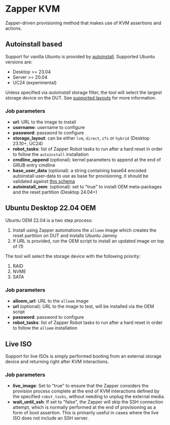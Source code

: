 # Zapper KVM

Zapper-driven provisioning method that makes use of KVM assertions and actions.


## Autoinstall based

Support for vanilla Ubuntu is provided by [autoinstall](https://canonical-subiquity.readthedocs-hosted.com/en/latest/intro-to-autoinstall.html). Supported Ubuntu versions are:

- Desktop >= 23.04
- Server >= 20.04
- UC24 (experimental)

Unless specified via _autoinstall_ storage filter, the tool will select the largest storage device on the DUT. See [supported layouts](https://canonical-subiquity.readthedocs-hosted.com/en/latest/reference/autoinstall-reference.html#supported-layouts) for more information.

### Job parameters

- __url__: URL to the image to install
- __username__: username to configure
- __password__: password to configure
- __storage_layout__: can be either `lvm`, `direct`, `zfs` or `hybrid` (Desktop 23.10+, UC24)
- __robot_tasks__: list of Zapper Robot tasks to run after a hard reset in order to follow the `autoinstall` installation
- __cmdline_append__ (optional): kernel parameters to append at the end of GRUB entry cmdline
- __base_user_data__ (optional): a string containing base64 encoded autoinstall user-data to use as base for provisioning, it should be validated against [this schema](https://canonical-subiquity.readthedocs-hosted.com/en/latest/reference/autoinstall-schema.html)
- __autoinstall_oem__: (optional): set to "true" to install OEM meta-packages and the reset partition (Desktop 24.04+)

## Ubuntu Desktop 22.04 OEM

Ubuntu OEM 22.04 is a two step process:

1. Install using Zapper automations the `alloem` image which creates the reset partition on DUT and installs Ubuntu Jammy
2. If URL is provided, run the OEM script to install an updated image on top of (1)

The tool will select the storage device with the following priority:

1. RAID
2. NVME
3. SATA

### Job parameters

- __alloem_url__: URL to the `alloem` image
- __url__ (optional): URL to the image to test, will be installed via the OEM script
- __password__: password to configure
- __robot_tasks__: list of Zapper Robot tasks to run after a hard reset in order to follow the `alloem` installation

## Live ISO

Support for live ISOs is simply performed booting from an external storage device and returning right after KVM interactions.

### Job parameters

- __live_image__: Set to "true" to ensure that the Zapper considers the provision process complete at the end of KVM interactions defined by the specified `robot_tasks`, without needing to unplug the external media.
- __wait_until_ssh__: If set to "false", the Zapper will skip the SSH connection attempt, which is normally performed at the end of provisioning as a form of boot assertion. This is primarily useful in cases where the live ISO does not include an SSH server.

